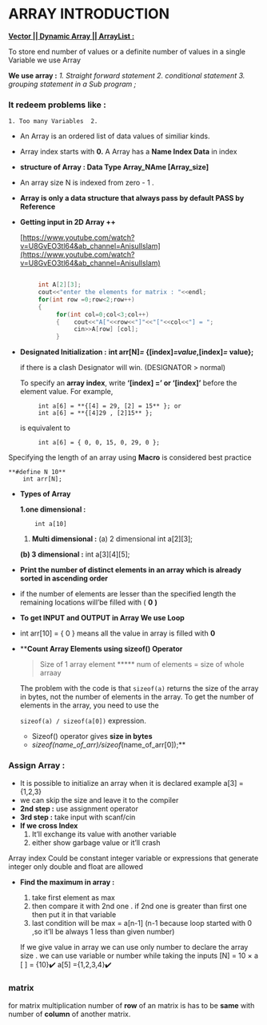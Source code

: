 # ARRAY INTRODUCTION

[**Vector || Dynamic Array || ArrayList  :**](ARRAY%20INTRODUCTION%204468a7b89d3047a4a9b1a7b96395115b/Vector%20Dynamic%20Array%20ArrayList%20d574b02b2e68447d9b4edd81e84a22aa.md)

To store end number of values or a definite number of values in a single Variable  we use Array

**We use array :** *1. Straight forward statement 2. conditional statement  3. grouping statement in a  Sub program ;*

### **It redeem problems like** :

    1. Too many Variables  2. 

- An Array is an ordered list of data values of similiar kinds.
- Array  index starts with **0.** A Array has a **Name Index Data** in index
- **structure of Array : Data Type Array_NAme [Array_size]**
- An array size N is indexed from zero - 1 .
- **Array is only a data structure that always pass by default PASS by Reference**
- **Getting input in 2D Array ++**
    
    [https://www.youtube.com/watch?v=U8GvEO3tl64&ab_channel=AnisulIslam](https://www.youtube.com/watch?v=U8GvEO3tl64&ab_channel=AnisulIslam)
    
    ```cpp
    
         int A[2][3];
         cout<<"enter the elements for matrix : "<<endl;
         for(int row =0;row<2;row++)
         {
              for(int col=0;col<3;col++)
              {    cout<<"A["<<row<<"]"<<"["<<col<<"] = ";
                   cin>>A[row] [col];
              }
    ```
    
- **Designated Initialization :** **int arr[N]*=* {[index]*=value*,[index]*=* value};**
    
    if there is a clash Designator will win. (DESIGNATOR > normal)
    
    To specify an **array index**, write **‘[index] =’ or ‘[index]’** before the element value. For example,
    
    ```
         int a[6] = **{[4] = 29, [2] = 15** }; or
         int a[6] = **{[4]29 , [2]15** };
    ```
    
    is equivalent to
    
    ```
         int a[6] = { 0, 0, 15, 0, 29, 0 };
    ```
    

Specifying the length of an array using **Macro** is considered best practice

```
**#define N 10** 
    int arr[N];
```

- **Types of Array**
    
    **1.one dimensional :**
    
          int a[10]
    
    1. **Multi dimensional :**
    (a)  2 dimensional
    int a[2][3];
    
    **(b)  3 dimensional :**
     int a[3][4][5];
- **Print the number of distinct elements in an array which is already sorted in ascending order**
- if the number of elements are lesser than the specified length the remaining locations will’be filled with ( **0** **)**
- **To get INPUT and  OUTPUT in Array We use Loop**
- int arr[10] = { 0 }  means all the value in array is filled with **0**
- ****Count Array Elements using sizeof() Operator**
    
    > Size of 1 array element ***** num of elements = size of whole arraay
    > 
    
    The problem with the code is that `sizeof(a)` returns the size of the array in bytes, not the number of elements in the array. To get the number of elements in the array, you need to use the 
    
    `sizeof(a) / sizeof(a[0])` expression.
    
    - Sizeof() operator gives **size in bytes**
    - ***sizeof*(name_of_arr)*/sizeof*(name_of_arr[0]);**

### **Assign Array** :

- It is possible to initialize an array when it is declared example  a[3] = {1,2,3}
- we can skip the size and leave it to the compiler
- **2nd step :** use assignment operator
- **3rd step :** take input with scanf/cin
- **If we cross Index**
    1. It’ll exchange its value with another variable
    2. either show garbage value or it’ll crash

Array index Could be constant integer variable or expressions that generate integer only double and float are allowed

- **Find the maximum in array :**
    1. take first element as max
    2. then compare it with 2nd one . if 2nd one is greater than first one then put it in that variable
    3. last condition will be max = a[n-1] (n-1 because loop started with 0 ,so it’ll be always 1 less than given number)
    
    If we give value in array we can use  only number to declare the array size .
    we can use variable or number  while taking the inputs
    [N] = 10 ×
    a [ ] = {10}✔️
    a[5] ={1,2,3,4}✔️
    

### matrix

for matrix multiplication number of **row** of an matrix is has to be **same** with number of **column** of another matrix.